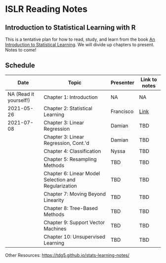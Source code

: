 # ISLR Reading Notes

## Introduction to Statistical Learning with R

This is a tentative plan for how to read, study, and learn from the book [An Introduction to Statistical Learning](https://www.statlearning.com/). We will divide up chapters to present. Notes to come!


## Schedule


|Date   |   Topic| Presenter| Link to notes
|---|---|---|---|
| NA (Read it yourself!)   |   Chapter 1: Introduction| NA | NA |
| 2021-05-26  |   Chapter 2: Statistical Learning| Francisco |[Link](https://islr-readers.github.io/statistical-learning.html#regression-versus-classification-problems) |
| 2021-07-08  |   Chapter 3: Linear Regression| Damian | TBD |
|  |   Chapter 3: Linear Regression, Cont.'d| Damian | TBD |
|   |   Chapter 4: Classification| Nyssa | TBD |
|   |   Chapter 5: Resampling Methods| TBD |  TBD |
|   | Chapter 6: Linear Model Selection and Regularization| TBD | TBD |
|   | Chapter 7: Moving Beyond Linearity| TBD | TBD |
|   | Chapter 8: Tree-Based Methods|  TBD | TBD |
|   | Chapter 9: Support Vector Machines| TBD | TBD |
|   | Chapter 10: Unsupervised Learning| TBD | TBD |


Other Resources:
https://tdg5.github.io/stats-learning-notes/  
